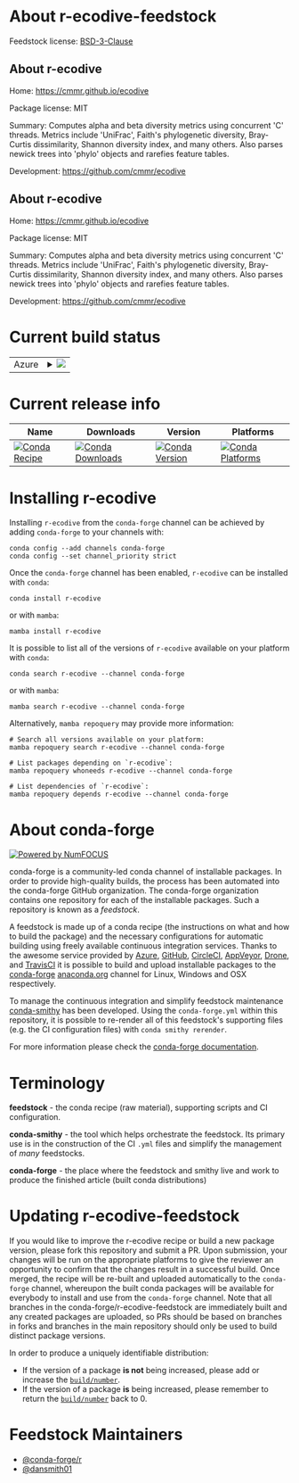 About r-ecodive-feedstock
=========================

Feedstock license: [BSD-3-Clause](https://github.com/conda-forge/r-ecodive-feedstock/blob/main/LICENSE.txt)


About r-ecodive
---------------

Home: https://cmmr.github.io/ecodive

Package license: MIT

Summary: Computes alpha and beta diversity metrics using concurrent 'C' threads. Metrics include 'UniFrac', Faith's phylogenetic diversity, Bray-Curtis dissimilarity, Shannon diversity index, and many others. Also parses newick trees into 'phylo' objects and rarefies feature tables.

Development: https://github.com/cmmr/ecodive

About r-ecodive
---------------

Home: https://cmmr.github.io/ecodive

Package license: MIT

Summary: Computes alpha and beta diversity metrics using concurrent 'C' threads. Metrics include 'UniFrac', Faith's phylogenetic diversity, Bray-Curtis dissimilarity, Shannon diversity index, and many others. Also parses newick trees into 'phylo' objects and rarefies feature tables.

Development: https://github.com/cmmr/ecodive

Current build status
====================


<table>
    
  <tr>
    <td>Azure</td>
    <td>
      <details>
        <summary>
          <a href="https://dev.azure.com/conda-forge/feedstock-builds/_build/latest?definitionId=26420&branchName=main">
            <img src="https://dev.azure.com/conda-forge/feedstock-builds/_apis/build/status/r-ecodive-feedstock?branchName=main">
          </a>
        </summary>
        <table>
          <thead><tr><th>Variant</th><th>Status</th></tr></thead>
          <tbody><tr>
              <td>linux_64_r_base4.4</td>
              <td>
                <a href="https://dev.azure.com/conda-forge/feedstock-builds/_build/latest?definitionId=26420&branchName=main">
                  <img src="https://dev.azure.com/conda-forge/feedstock-builds/_apis/build/status/r-ecodive-feedstock?branchName=main&jobName=linux&configuration=linux%20linux_64_r_base4.4" alt="variant">
                </a>
              </td>
            </tr><tr>
              <td>linux_64_r_base4.5</td>
              <td>
                <a href="https://dev.azure.com/conda-forge/feedstock-builds/_build/latest?definitionId=26420&branchName=main">
                  <img src="https://dev.azure.com/conda-forge/feedstock-builds/_apis/build/status/r-ecodive-feedstock?branchName=main&jobName=linux&configuration=linux%20linux_64_r_base4.5" alt="variant">
                </a>
              </td>
            </tr><tr>
              <td>osx_64_r_base4.4</td>
              <td>
                <a href="https://dev.azure.com/conda-forge/feedstock-builds/_build/latest?definitionId=26420&branchName=main">
                  <img src="https://dev.azure.com/conda-forge/feedstock-builds/_apis/build/status/r-ecodive-feedstock?branchName=main&jobName=osx&configuration=osx%20osx_64_r_base4.4" alt="variant">
                </a>
              </td>
            </tr><tr>
              <td>osx_64_r_base4.5</td>
              <td>
                <a href="https://dev.azure.com/conda-forge/feedstock-builds/_build/latest?definitionId=26420&branchName=main">
                  <img src="https://dev.azure.com/conda-forge/feedstock-builds/_apis/build/status/r-ecodive-feedstock?branchName=main&jobName=osx&configuration=osx%20osx_64_r_base4.5" alt="variant">
                </a>
              </td>
            </tr><tr>
              <td>win_64_r_base4.4</td>
              <td>
                <a href="https://dev.azure.com/conda-forge/feedstock-builds/_build/latest?definitionId=26420&branchName=main">
                  <img src="https://dev.azure.com/conda-forge/feedstock-builds/_apis/build/status/r-ecodive-feedstock?branchName=main&jobName=win&configuration=win%20win_64_r_base4.4" alt="variant">
                </a>
              </td>
            </tr><tr>
              <td>win_64_r_base4.5</td>
              <td>
                <a href="https://dev.azure.com/conda-forge/feedstock-builds/_build/latest?definitionId=26420&branchName=main">
                  <img src="https://dev.azure.com/conda-forge/feedstock-builds/_apis/build/status/r-ecodive-feedstock?branchName=main&jobName=win&configuration=win%20win_64_r_base4.5" alt="variant">
                </a>
              </td>
            </tr>
          </tbody>
        </table>
      </details>
    </td>
  </tr>
</table>

Current release info
====================

| Name | Downloads | Version | Platforms |
| --- | --- | --- | --- |
| [![Conda Recipe](https://img.shields.io/badge/recipe-r--ecodive-green.svg)](https://anaconda.org/conda-forge/r-ecodive) | [![Conda Downloads](https://img.shields.io/conda/dn/conda-forge/r-ecodive.svg)](https://anaconda.org/conda-forge/r-ecodive) | [![Conda Version](https://img.shields.io/conda/vn/conda-forge/r-ecodive.svg)](https://anaconda.org/conda-forge/r-ecodive) | [![Conda Platforms](https://img.shields.io/conda/pn/conda-forge/r-ecodive.svg)](https://anaconda.org/conda-forge/r-ecodive) |

Installing r-ecodive
====================

Installing `r-ecodive` from the `conda-forge` channel can be achieved by adding `conda-forge` to your channels with:

```
conda config --add channels conda-forge
conda config --set channel_priority strict
```

Once the `conda-forge` channel has been enabled, `r-ecodive` can be installed with `conda`:

```
conda install r-ecodive
```

or with `mamba`:

```
mamba install r-ecodive
```

It is possible to list all of the versions of `r-ecodive` available on your platform with `conda`:

```
conda search r-ecodive --channel conda-forge
```

or with `mamba`:

```
mamba search r-ecodive --channel conda-forge
```

Alternatively, `mamba repoquery` may provide more information:

```
# Search all versions available on your platform:
mamba repoquery search r-ecodive --channel conda-forge

# List packages depending on `r-ecodive`:
mamba repoquery whoneeds r-ecodive --channel conda-forge

# List dependencies of `r-ecodive`:
mamba repoquery depends r-ecodive --channel conda-forge
```


About conda-forge
=================

[![Powered by
NumFOCUS](https://img.shields.io/badge/powered%20by-NumFOCUS-orange.svg?style=flat&colorA=E1523D&colorB=007D8A)](https://numfocus.org)

conda-forge is a community-led conda channel of installable packages.
In order to provide high-quality builds, the process has been automated into the
conda-forge GitHub organization. The conda-forge organization contains one repository
for each of the installable packages. Such a repository is known as a *feedstock*.

A feedstock is made up of a conda recipe (the instructions on what and how to build
the package) and the necessary configurations for automatic building using freely
available continuous integration services. Thanks to the awesome service provided by
[Azure](https://azure.microsoft.com/en-us/services/devops/), [GitHub](https://github.com/),
[CircleCI](https://circleci.com/), [AppVeyor](https://www.appveyor.com/),
[Drone](https://cloud.drone.io/welcome), and [TravisCI](https://travis-ci.com/)
it is possible to build and upload installable packages to the
[conda-forge](https://anaconda.org/conda-forge) [anaconda.org](https://anaconda.org/)
channel for Linux, Windows and OSX respectively.

To manage the continuous integration and simplify feedstock maintenance
[conda-smithy](https://github.com/conda-forge/conda-smithy) has been developed.
Using the ``conda-forge.yml`` within this repository, it is possible to re-render all of
this feedstock's supporting files (e.g. the CI configuration files) with ``conda smithy rerender``.

For more information please check the [conda-forge documentation](https://conda-forge.org/docs/).

Terminology
===========

**feedstock** - the conda recipe (raw material), supporting scripts and CI configuration.

**conda-smithy** - the tool which helps orchestrate the feedstock.
                   Its primary use is in the construction of the CI ``.yml`` files
                   and simplify the management of *many* feedstocks.

**conda-forge** - the place where the feedstock and smithy live and work to
                  produce the finished article (built conda distributions)


Updating r-ecodive-feedstock
============================

If you would like to improve the r-ecodive recipe or build a new
package version, please fork this repository and submit a PR. Upon submission,
your changes will be run on the appropriate platforms to give the reviewer an
opportunity to confirm that the changes result in a successful build. Once
merged, the recipe will be re-built and uploaded automatically to the
`conda-forge` channel, whereupon the built conda packages will be available for
everybody to install and use from the `conda-forge` channel.
Note that all branches in the conda-forge/r-ecodive-feedstock are
immediately built and any created packages are uploaded, so PRs should be based
on branches in forks and branches in the main repository should only be used to
build distinct package versions.

In order to produce a uniquely identifiable distribution:
 * If the version of a package **is not** being increased, please add or increase
   the [``build/number``](https://docs.conda.io/projects/conda-build/en/latest/resources/define-metadata.html#build-number-and-string).
 * If the version of a package **is** being increased, please remember to return
   the [``build/number``](https://docs.conda.io/projects/conda-build/en/latest/resources/define-metadata.html#build-number-and-string)
   back to 0.

Feedstock Maintainers
=====================

* [@conda-forge/r](https://github.com/orgs/conda-forge/teams/r/)
* [@dansmith01](https://github.com/dansmith01/)

